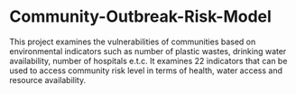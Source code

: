 # Community-Outbreak-Risk-Model
This project examines the vulnerabilities of communities based on environmental indicators such as number of plastic wastes, drinking water availability, number of hospitals e.t.c. It examines 22 indicators that can be used to access community risk level in terms of health, water access and resource availability.
